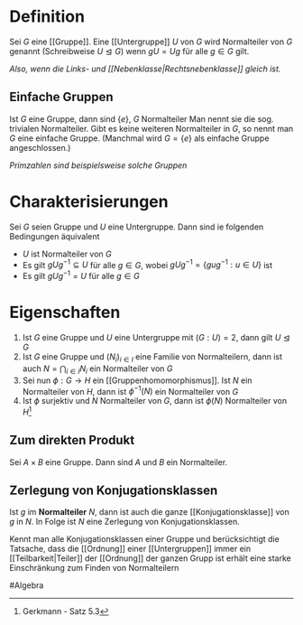 
# Definition
Sei $G$ eine [[Gruppe]]. Eine [[Untergruppe]] $U$ von $G$ wird Normalteiler von $G$ genannt (Schreibweise $U \trianglelefteq G$) wenn $gU = Ug$ für alle $g \in G$ gilt.

*Also, wenn die Links- und [[Nebenklasse|Rechtsnebenklasse]] gleich ist.*

## Einfache Gruppen
Ist $G$ eine Gruppe, dann sind $\{e\}$, $G$ Normalteiler
Man nennt sie die sog. trivialen Normalteiler.
Gibt es keine weiteren Normalteiler in $G$, so nennt man $G$ eine einfache  Gruppe. (Manchmal wird $G = \{e\}$ als einfache Gruppe angeschlossen.)

*Primzahlen sind beispielsweise solche Gruppen*

# Charakterisierungen
Sei $G$ seien Gruppe und $U$ eine Untergruppe. Dann sind ie folgenden Bedingungen äquivalent
- $U$ ist Normalteiler von $G$
- Es gilt $gUg^{-1} \subseteq U$ für alle $g \in G$, wobei $gUg^{-1} = \{gug^{-1} : u \in U\}$ ist
- Es gilt $gUg^{-1} = U$ für alle $g \in G$

# Eigenschaften
1. Ist $G$ eine Gruppe und $U$ eine Untergruppe mit $(G:U) = 2$, dann gilt $U \trianglelefteq G$
2. Ist $G$ eine Gruppe und $(N_i)_{i\in I}$ eine Familie von Normalteilern, dann ist auch $N = \bigcap_{i \in I} N_i$ ein Normalteiler von $G$
3. Sei nun $\phi: G \to H$ ein [[Gruppenhomomorphismus]]. Ist $N$ ein Normalteiler von $H$, dann ist $\phi^{-1}(N)$ ein Normalteiler von $G$
4. Ist $\phi$ surjektiv und $N$ Normalteiler von $G$, dann ist $\phi(N)$ Normalteiler von $H$[^1]

## Zum direkten Produkt
Sei $A \times B$ eine Gruppe.
Dann sind $A$ und $B$ ein Normalteiler.

## Zerlegung von Konjugationsklassen
Ist $g$ im **Normalteiler** $N$, dann ist auch die ganze [[Konjugationsklasse]] von $g$ in $N$. In Folge ist $N$ eine Zerlegung von Konjugationsklassen.

Kennt man alle Konjugationsklassen einer Gruppe und berücksichtigt die Tatsache, dass die [[Ordnung]] einer [[Untergruppen]] immer ein [[Teilbarkeit|Teiler]] der [[Ordnung]] der ganzen Grupp ist erhält eine starke Einschränkung zum Finden von Normalteilern 

#Algebra 

[^1]: Gerkmann - Satz 5.3